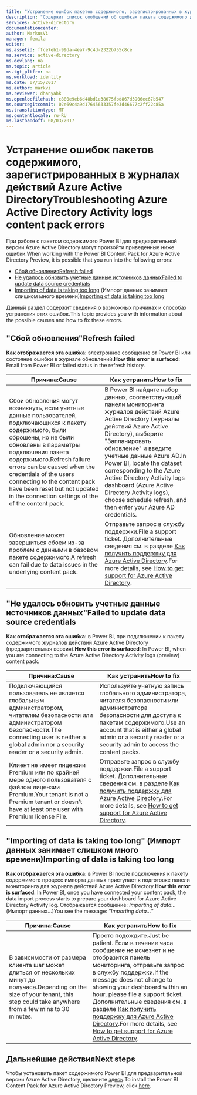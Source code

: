 ```yaml
---
title: "Устранение ошибок пакетов содержимого, зарегистрированных в журналах действий Azure Active Directory | Документация Майкрософт"
description: "Содержит список сообщений об ошибках пакета содержимого действий Azure Active Directory и инструкции по их исправлению."
services: active-directory
documentationcenter: 
author: MarkusVi
manager: femila
editor: 
ms.assetid: ffce7eb1-99da-4ea7-9c4d-2322b755c8ce
ms.service: active-directory
ms.devlang: na
ms.topic: article
ms.tgt_pltfrm: na
ms.workload: identity
ms.date: 07/15/2017
ms.author: markvi
ms.reviewer: dhanyahk
ms.openlocfilehash: c880e9eb6d48bd1e38075fbd867d3906ec67b547
ms.sourcegitcommit: 02e69c4a9d17645633357fe3d46677c2ff22c85a
ms.translationtype: MT
ms.contentlocale: ru-RU
ms.lasthandoff: 08/03/2017
---
```

# <a name="troubleshooting-azure-active-directory-activity-logs-content-pack-errors"></a><span data-ttu-id="311f7-103">Устранение ошибок пакетов содержимого, зарегистрированных в журналах действий Azure Active Directory</span><span class="sxs-lookup"><span data-stu-id="311f7-103">Troubleshooting Azure Active Directory Activity logs content pack errors</span></span> 


<span data-ttu-id="311f7-104">При работе с пакетом содержимого Power BI для предварительной версии Azure Active Directory могут произойти приведенные ниже ошибки.</span><span class="sxs-lookup"><span data-stu-id="311f7-104">When working with the Power BI Content Pack for Azure Active Directory Preview, it is possible that you run into the following errors:</span></span> 

- [<span data-ttu-id="311f7-105">Сбой обновления</span><span class="sxs-lookup"><span data-stu-id="311f7-105">Refresh failed</span></span>](active-directory-reporting-troubleshoot-content-pack.md#refresh-failed) 
- [<span data-ttu-id="311f7-106">Не удалось обновить учетные данные источников данных</span><span class="sxs-lookup"><span data-stu-id="311f7-106">Failed to update data source credentials</span></span>](active-directory-reporting-troubleshoot-content-pack.md#failed-to-update-data-source-credentials) 
- <span data-ttu-id="311f7-107">[Importing of data is taking too long](active-directory-reporting-troubleshoot-content-pack.md#importing-of-data-is-taking-too-long) (Импорт данных занимает слишком много времени)</span><span class="sxs-lookup"><span data-stu-id="311f7-107">[Importing of data is taking too long](active-directory-reporting-troubleshoot-content-pack.md#importing-of-data-is-taking-too-long)</span></span> 
 
<span data-ttu-id="311f7-108">Данный раздел содержит сведения о возможных причинах и способах устранения этих ошибок.</span><span class="sxs-lookup"><span data-stu-id="311f7-108">This topic provides you with information about the possible causes and how to fix these errors.</span></span>
 
## <a name="refresh-failed"></a><span data-ttu-id="311f7-109">"Сбой обновления"</span><span class="sxs-lookup"><span data-stu-id="311f7-109">Refresh failed</span></span> 
 
<span data-ttu-id="311f7-110">**Как отображается эта ошибка**: электронное сообщение от Power BI или состояние ошибки в журнале обновлений.</span><span class="sxs-lookup"><span data-stu-id="311f7-110">**How this error is surfaced**: Email from Power BI or failed status in the refresh history.</span></span> 


| <span data-ttu-id="311f7-111">Причина:</span><span class="sxs-lookup"><span data-stu-id="311f7-111">Cause</span></span> | <span data-ttu-id="311f7-112">Как устранить</span><span class="sxs-lookup"><span data-stu-id="311f7-112">How to fix</span></span> |
| ---   | ---        |
| <span data-ttu-id="311f7-113">Сбои обновления могут возникнуть, если учетные данные пользователей, подключающихся к пакету содержимого, были сброшены, но не были обновлены в параметры подключения пакета содержимого.</span><span class="sxs-lookup"><span data-stu-id="311f7-113">Refresh failure errors can be caused when the credentials of the users connecting to the content pack have been reset but not updated in the connection settings of the of the content pack.</span></span> | <span data-ttu-id="311f7-114">В Power BI найдите набор данных, соответствующий панели мониторинга журналов действий Azure Active Directory (журналы действий Azure Active Directory), выберите "Запланировать обновление" и введите учетные данные Azure AD.</span><span class="sxs-lookup"><span data-stu-id="311f7-114">In Power BI, locate the dataset corresponding to the Azure Active Directory Activity logs dashboard (Azure Active Directory Activity logs), choose schedule refresh, and then enter your Azure AD credentials.</span></span> |
| <span data-ttu-id="311f7-115">Обновление может завершиться сбоем из-за проблем с данными в базовом пакете содержимого.</span><span class="sxs-lookup"><span data-stu-id="311f7-115">A refresh can fail due to data issues in the underlying content pack.</span></span> | <span data-ttu-id="311f7-116">Отправьте запрос в службу поддержки.</span><span class="sxs-lookup"><span data-stu-id="311f7-116">File a support ticket.</span></span> <span data-ttu-id="311f7-117">Дополнительные сведения см. в разделе [Как получить поддержку для Azure Active Directory](active-directory-troubleshooting-support-howto.md).</span><span class="sxs-lookup"><span data-stu-id="311f7-117">For more details, see [How to get support for Azure Active Directory](active-directory-troubleshooting-support-howto.md).</span></span>|
 
 
## <a name="failed-to-update-data-source-credentials"></a><span data-ttu-id="311f7-118">"Не удалось обновить учетные данные источников данных"</span><span class="sxs-lookup"><span data-stu-id="311f7-118">Failed to update data source credentials</span></span> 
 
<span data-ttu-id="311f7-119">**Как отображается эта ошибка**: в Power BI, при подключении к пакету содержимого журналов действий Azure Active Directory (предварительная версия).</span><span class="sxs-lookup"><span data-stu-id="311f7-119">**How this error is surfaced**: In Power BI, when you are connecting to the Azure Active Directory Activity logs (preview) content pack.</span></span> 

| <span data-ttu-id="311f7-120">Причина:</span><span class="sxs-lookup"><span data-stu-id="311f7-120">Cause</span></span> | <span data-ttu-id="311f7-121">Как устранить</span><span class="sxs-lookup"><span data-stu-id="311f7-121">How to fix</span></span> |
| ---   | ---        |
| <span data-ttu-id="311f7-122">Подключающийся пользователь не является глобальным администратором, читателем безопасности или администратором безопасности.</span><span class="sxs-lookup"><span data-stu-id="311f7-122">The connecting user is neither a global admin nor a security reader or a security admin.</span></span> | <span data-ttu-id="311f7-123">Используйте учетную запись глобального администратора, читателя безопасности или администратора безопасности для доступа к пакетам содержимого.</span><span class="sxs-lookup"><span data-stu-id="311f7-123">Use an account that is either a global admin or a security reader or a security admin to access the content packs.</span></span> |
| <span data-ttu-id="311f7-124">Клиент не имеет лицензии Premium или по крайней мере одного пользователя с файлом лицензии Premium.</span><span class="sxs-lookup"><span data-stu-id="311f7-124">Your tenant is not a Premium tenant or doesn't have at least one user with Premium license File.</span></span> | <span data-ttu-id="311f7-125">Отправьте запрос в службу поддержки.</span><span class="sxs-lookup"><span data-stu-id="311f7-125">File a support ticket.</span></span> <span data-ttu-id="311f7-126">Дополнительные сведения см. в разделе [Как получить поддержку для Azure Active Directory](active-directory-troubleshooting-support-howto.md).</span><span class="sxs-lookup"><span data-stu-id="311f7-126">For more details, see [How to get support for Azure Active Directory](active-directory-troubleshooting-support-howto.md).</span></span>|
 

 

## <a name="importing-of-data-is-taking-too-long"></a><span data-ttu-id="311f7-127">"Importing of data is taking too long" (Импорт данных занимает слишком много времени)</span><span class="sxs-lookup"><span data-stu-id="311f7-127">Importing of data is taking too long</span></span> 
 
<span data-ttu-id="311f7-128">**Как отображается эта ошибка**: в Power BI после подключения к пакету содержимого процесс импорта данных приступает к подготовке панели мониторинга для журнала действий Azure Active Directory.</span><span class="sxs-lookup"><span data-stu-id="311f7-128">**How this error is surfaced**: In Power BI, once you have connected your content pack, the data import process starts to prepare your dashboard for Azure Active Directory Activity log.</span></span> <span data-ttu-id="311f7-129">Отображается сообщение: *Importing of data…* (Импорт данных…)</span><span class="sxs-lookup"><span data-stu-id="311f7-129">You see the message: “*Importing data...*”</span></span>  

| <span data-ttu-id="311f7-130">Причина:</span><span class="sxs-lookup"><span data-stu-id="311f7-130">Cause</span></span> | <span data-ttu-id="311f7-131">Как устранить</span><span class="sxs-lookup"><span data-stu-id="311f7-131">How to fix</span></span> |
| ---   | ---        |
| <span data-ttu-id="311f7-132">В зависимости от размера клиента шаг может длиться от нескольких минут до получаса.</span><span class="sxs-lookup"><span data-stu-id="311f7-132">Depending on the size of your tenant, this step could take anywhere from a few mins to 30 minutes.</span></span> | <span data-ttu-id="311f7-133">Просто подождите.</span><span class="sxs-lookup"><span data-stu-id="311f7-133">Just be patient.</span></span> <span data-ttu-id="311f7-134">Если в течение часа сообщение не исчезнет и не отобразится панель мониторинга, отправьте запрос в службу поддержки.</span><span class="sxs-lookup"><span data-stu-id="311f7-134">If the message does not change to showing your dashboard within an hour, please file a support ticket.</span></span> <span data-ttu-id="311f7-135">Дополнительные сведения см. в разделе [Как получить поддержку для Azure Active Directory](active-directory-troubleshooting-support-howto.md).</span><span class="sxs-lookup"><span data-stu-id="311f7-135">For more details, see [How to get support for Azure Active Directory](active-directory-troubleshooting-support-howto.md).</span></span>|

## <a name="next-steps"></a><span data-ttu-id="311f7-136">Дальнейшие действия</span><span class="sxs-lookup"><span data-stu-id="311f7-136">Next steps</span></span>

<span data-ttu-id="311f7-137">Чтобы установить пакет содержимого Power BI для предварительной версии Azure Active Directory, щелкните [здесь](https://powerbi.microsoft.com/en-us/blog/azure-active-directory-meets-power-bi/).</span><span class="sxs-lookup"><span data-stu-id="311f7-137">To install the Power BI Content Pack for Azure Active Directory Preview, click [here](https://powerbi.microsoft.com/en-us/blog/azure-active-directory-meets-power-bi/).</span></span>


